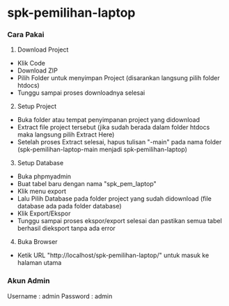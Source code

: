 ﻿# spk-pemilihan-laptop

### Cara Pakai
1. Download Project
  - Klik Code
  - Download ZIP
  - Pilih Folder untuk menyimpan Project (disarankan langsung pilih folder htdocs)
  - Tunggu sampai proses downloadnya selesai
2. Setup Project
  - Buka folder atau tempat penyimpanan project yang didownload
  - Extract file project tersebut (jika sudah berada dalam folder htdocs maka langsung pilih Extract Here)
  - Setelah proses Extract selesai, hapus tulisan "-main" pada nama folder (spk-pemilihan-laptop-main menjadi spk-pemilihan-laptop)
3. Setup Database
  - Buka phpmyadmin
  - Buat tabel baru dengan nama "spk_pem_laptop"
  - Klik menu export
  - Lalu Pilih Database pada folder project yang sudah didownload (file database ada pada folder database)
  - Klik Export/Ekspor
  - Tunggu sampai proses ekspor/export selesai dan pastikan semua tabel berhasil dieksport tanpa ada error
4. Buka Browser
  - Ketik URL "http://localhost/spk-pemilihan-laptop/" untuk masuk ke halaman utama

### Akun Admin
Username : admin
Password : admin
